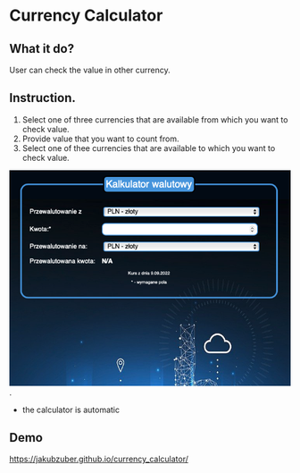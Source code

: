 # Currency Calculator

## What it do?

User can check the value in other currency.

## Instruction.

1. Select one of three currencies that are available from which you want to check value.
2. Provide value that you want to count from.
3. Select one of thee currencies that are available to which you want to check value.

![alt text for screen readers](/pic/mardkdown_screenshot.png "Screen shot of currency calculator").

* the calculator is automatic
## Demo

https://jakubzuber.github.io/currency_calculator/